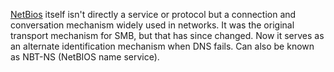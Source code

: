 [NetBios](https://www.ietf.org/rfc/rfc1001.txt) itself isn't directly a service or protocol but a connection and conversation mechanism widely used in networks. It was the original transport mechanism for SMB, but that has since changed. Now it serves as an alternate identification mechanism when DNS fails. Can also be known as NBT-NS (NetBIOS name service).
